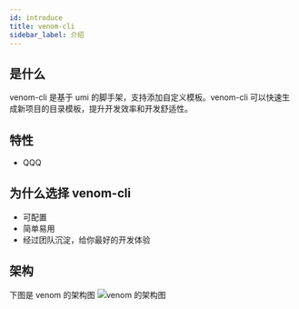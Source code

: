 ```yaml
---
id: introduce
title: venom-cli
sidebar_label: 介绍
---
```


## 是什么

venom-cli 是基于 umi 的脚手架，支持添加自定义模板。venom-cli 可以快速生成新项目的目录模板，提升开发效率和开发舒适性。

## 特性

- QQQ

## 为什么选择 venom-cli

- 可配置
- 简单易用
- 经过团队沉淀，给你最好的开发体验

## 架构

下图是 venom 的架构图
![venom 的架构图](https://cdn.nlark.com/yuque/0/2019/png/176897/1563808088338-c70a3a04-aa07-4d67-8331-3cb6bb4a3d0f.png?x-oss-process=image/resize,w_1492)
